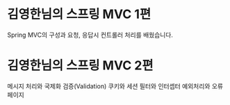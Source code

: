 # 김영한님의 스프링 MVC 1편
Spring MVC의 구성과 요청, 응답시 컨트롤러 처리를 배웠습니다.

# 김영한님의 스프링 MVC 2편
메시지 처리와 국제화
검증(Validation)
쿠키와 세션
필터와 인터셉터 
예외처리와 오류 페이지 
